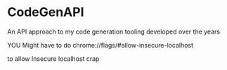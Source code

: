 # CodeGenAPI
An API approach to my code generation tooling developed over the years


YOU Might have to do
chrome://flags/#allow-insecure-localhost

to allow Insecure localhost crap
